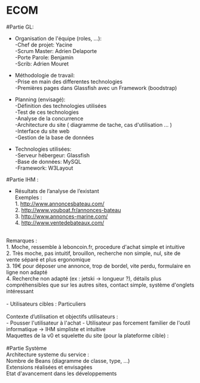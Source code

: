 # ECOM

#Partie GL:
- Organisation de l'équipe (roles, ...):<br>
  -Chef de projet:   Yacine<br>
  -Scrum Master:     Adrien Delaporte<br>
  -Porte Parole:     Benjamin<br>
  -Scrib:            Adrien Mouret<br>
  
- Méthodologie de travail:<br>
  -Prise en main des differentes technologies<br>
  -Premières pages dans Glassfish avec un Framework (boodstrap)<br>
  
- Planning (envisagé):<br>
  -Définition des technologies utilisées<br>
  -Test de ces technologies<br>
  -Analyse de la concurrence<br>
  -Architecture du site ( diagramme de tache, cas d'utilisation ... )<br>
  -Interface du site web<br>
  -Gestion de la base de données<br>

- Technologies utilisées:<br>
  -Serveur hébergeur: Glassfish<br>
  -Base de données: MySQL<br>
  -Framework: W3Layout<br>


#Partie IHM :
 - Résultats de l’analyse de l’existant <br>
Exemples :  <br> 1.  http://www.annoncesbateau.com/ <br>
            2. http://www.youboat.fr/annonces-bateau <br>
            3. http://www.annonces-marine.com/ <br>
            4. http://www.ventedebateaux.com/ <br>
<br>
Remarques : <br> 1. Moche, ressemble à leboncoin.fr, procedure d'achat simple et intuitive <br>
            2. Très moche, pas intuitif, brouillon, recherche non simple, nul, site de vente séparé et plus ergonomique <br>
            3. 19€ pour déposer une annonce, trop de bordel, vite perdu, formulaire en ligne non adapté <br>
            4. Recherche non adapté (ex : jetski -> longueur ?), détails plus compréhensibles que sur les autres sites, contact simple, système d'onglets intéressant <br>
           <br>
- Utilisateurs cibles : Particuliers <br>
            
<br>
Contexte d’utilisation et objectifs utilisateurs : <br>
        - Pousser l'utilisateur à l'achat
        - Utilisateur pas forcement familier de l'outil informatique -> IHM simpliste et intuitive
        <br>
Maquettes de la v0 et squelette du site (pour la plateforme cible) : <br>


<br>
#Partie Système<br>
Architecture systeme du service : 
<br>
Nombre de Beans (diagramme de classe, type, ...)
<br>
Extensions réalisées et envisagées
<br>
Etat d'avancement dans les développements
<br>
